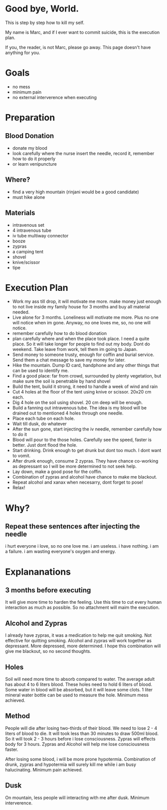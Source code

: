 # Good bye, World.

This is step by step how to kill my self.

My name is Marc, and if I ever want to commit suicide, this is the execution plan.

If you, the reader, is not Marc, please go away. This page doesn't have anything for you.

# Goals
- no mess
- minimum pain
- no external interverence when executing

# Preparation

## Blood Donation
- donate my blood
- look carefully where the nurse insert the needle, record it, remember how to do it properly
- or learn venipuncture

## Where?
- find a very high mountain (rinjani would be a good candidate)
- must hike alone

## Materials
- intravenous set
- 4 intravenous tube
- iv tube multiway connector
- booze
- zypras
- a camping tent
- shovel
- knive/scissor
- tipe

# Execution Plan

- Work my ass till drop, it will motivate me more. make money just enough to not live inside my family house for 3 months and buy all material needed.
- Live alone for 3 months. Loneliness will motivate me more. Plus no one will notice when im gone. Anyway, no one loves me, so, no one will notice.
- remember carefully how to do blood donation
- plan carefully where and when the place took place. I need a quite place. So it will take longer for people to find out my body. Dont do weekend. Take leave from work, tell them im going to Japan.
- Send money to someone trusty, enough for coffin and burial service. Send them a chat message to save my money for later.
- Hike the mountain. Dump ID card, handphone and any other things that can be used to identify me.
- Find a good place: far from crowd, surrounded by plenty vegetation, but make sure the soil is penetrable by hand shovel
- Build the tent, build it strong, it need to handle a week of wind and rain
- Cut 4 holes at the floor of the tent using knive or scissor. 20x20 cm each.
- Dig 4 hole on the soil using shovel. 20 cm deep will be enough.
- Build a fanning out intravenous tube. The idea is my blood will be drained out to mentioned 4 holes through one needle.
- Place each tube on each hole.
- Wait till dusk, do whatever
- After the sun gone, start injecting the iv needle, remember carefully how to do it
- Blood will pour to the those holes. Carefully see the speed, faster is better. Just dont flood the hole. 
- Start drinking. Drink enough to get drunk but dont too much. I dont want to vomit.
- After drunk enough, consume 2 zypras. They have chance co-working as depressant so I will be more determined to not seek help.
- Lay down, make a good pose for the coffin.
- Combination of zypras and alcohol have chance to make me blackout. 
- Repeat alcohol and xanax when necesarry, dont forget to pose!
- Relax!


# Why?
## Repeat these sentences after injecting the needle
i hurt everyone i love, so no one love me. i am useless. i have nothing. i am a failure. i am wasting everyone's oxygen and energy.

# Explananations

## 3 months before executing
It will give more time to harden the feeling.
Use this time to cut every human interaction as much as possible. So no attachment will maim the execution.

## Alcohol and Zypras

I already have zypras, it was a medication to help me quit smoking. Not effective for quitting smoking.
Alcohol and zypras will work together as depressant. More depressed, more determined. I hope this combination will give me blackout, so no second thoughts.

## Holes

Soil will need more time to absorb compared to water. The average adult has about 4 to 6 liters blood. These holes need to hold 6 liters of blood. Some water in blood will be absorbed, but it will leave some clots. 1 liter mineral water bottle can be used to measure the hole. Minimum mess achieved.

## Method

People will die after losing two-thirds of their blood. We need to lose 2 - 4 liters of blood to die. It will took less than 30 minutes to draw 500ml blood. So it will took 2 - 3 hours before i lose consciousness. Zypras will effects body for 3 hours. Zypras  and Alcohol will help me lose consciousness faster.

After losing some blood, i will be more prone hypotermia. Combination of drunk, zypras and hypotermia will surely kill me while i am busy halucinating. Minimum pain achieved.

## Dusk

On mountain, less people will interacting with me after dusk. Minimum interverence.
